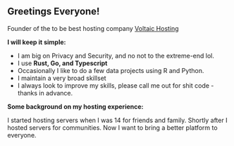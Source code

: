 ## Greetings Everyone!

Founder of the to be best hosting company [Voltaic Hosting](voltaic.host)

**I will keep it simple:**

- I am big on Privacy and Security, and no not to the extreme-end lol.
- I use **Rust, Go, and Typescript**
- Occasionally I like to do a few data projects using R and Python.
- I maintain a very broad skillset
- I always look to improve my skills, please call me out for shit code - thanks in advance.

**Some background on my hosting experience:**

I started hosting servers when I was 14 for friends and family. Shortly after I hosted servers for communities. Now I want to bring a better platform to everyone. 
